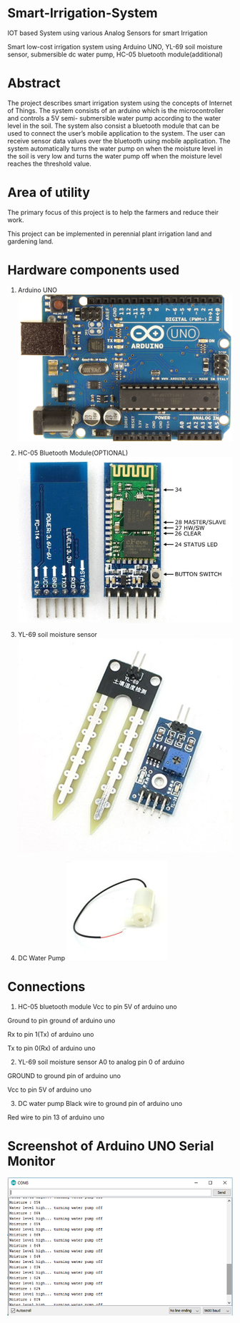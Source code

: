 # Smart-Irrigation-System
IOT based System using various Analog Sensors for smart Irrigation

Smart low-cost irrigation system using Arduino UNO, YL-69 soil moisture sensor, submersible dc water pump, HC-05 bluetooth module(additional)

# Abstract
The project describes smart irrigation system using the concepts of Internet of Things. The system consists of an arduino which is the microcontroller and controls a 5V semi- submersible water pump according to the water level in the soil. The system also consist a bluetooth module that can be used to connect the user’s mobile application to the system. The user can receive sensor data values over the bluetooth using mobile application. The system automatically turns the water pump on when the moisture level in the soil is very low and turns the water pump off when the moisture level reaches the threshold value.

# Area of utility
The primary focus of this project is to help the farmers and reduce their work.

This project can be implemented in perennial plant irrigation land and gardening land.

# Hardware components used
1. Arduino UNO
![alt tag](arduino.jpg)

2. HC-05 Bluetooth Module(OPTIONAL)
![alt tag](bluetooth.jpg)

3. YL-69 soil moisture sensor
![alt tag](Moisturesensor.jpg)

4. DC Water Pump
![alt tag](pump.jpg)

# Connections
1. HC-05 bluetooth module
Vcc to pin 5V of arduino uno

Ground to pin ground of arduino uno

Rx to pin 1(Tx) of arduino uno

Tx to pin 0(Rx) of arduino uno

2. YL-69 soil moisture sensor
A0 to analog pin 0 of arduino

GROUND to ground pin of arduino uno

Vcc to pin 5V of arduino uno

3. DC water pump
Black wire to ground pin of arduino uno

Red wire to pin 13 of arduino uno

# Screenshot of Arduino UNO Serial Monitor
![alt tag](moisture_pump.png)
